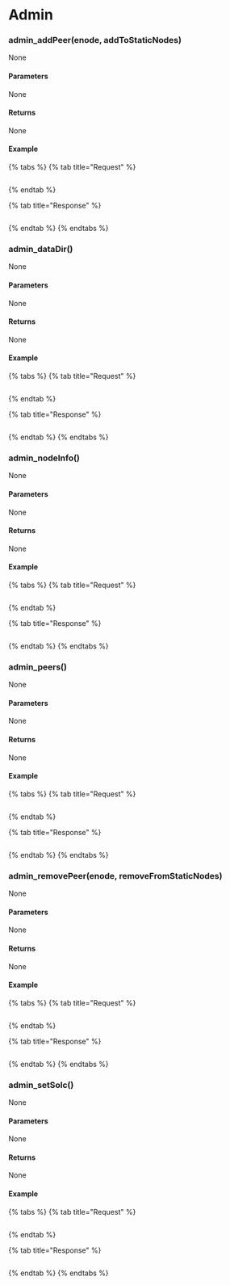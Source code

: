 # Admin

### admin\_addPeer\(enode, addToStaticNodes\)

None

#### **Parameters**

None

#### **Returns**

None

#### **Example**

{% tabs %}
{% tab title="Request" %}
```bash

```
{% endtab %}

{% tab title="Response" %}
```bash

```
{% endtab %}
{% endtabs %}

### admin\_dataDir\(\)

None

#### **Parameters**

None

#### **Returns**

None

#### **Example**

{% tabs %}
{% tab title="Request" %}
```bash

```
{% endtab %}

{% tab title="Response" %}
```bash

```
{% endtab %}
{% endtabs %}

### admin\_nodeInfo\(\)

None

#### **Parameters**

None

#### **Returns**

None

#### **Example**

{% tabs %}
{% tab title="Request" %}
```bash

```
{% endtab %}

{% tab title="Response" %}
```bash

```
{% endtab %}
{% endtabs %}

### admin\_peers\(\)

None

#### **Parameters**

None

#### **Returns**

None

#### **Example**

{% tabs %}
{% tab title="Request" %}
```bash

```
{% endtab %}

{% tab title="Response" %}
```bash

```
{% endtab %}
{% endtabs %}

### admin\_removePeer\(enode, removeFromStaticNodes\)

None

#### **Parameters**

None

#### **Returns**

None

#### **Example**

{% tabs %}
{% tab title="Request" %}
```bash

```
{% endtab %}

{% tab title="Response" %}
```bash

```
{% endtab %}
{% endtabs %}

### admin\_setSolc\(\)

None

#### **Parameters**

None

#### **Returns**

None

#### **Example**

{% tabs %}
{% tab title="Request" %}
```bash

```
{% endtab %}

{% tab title="Response" %}
```bash

```
{% endtab %}
{% endtabs %}

